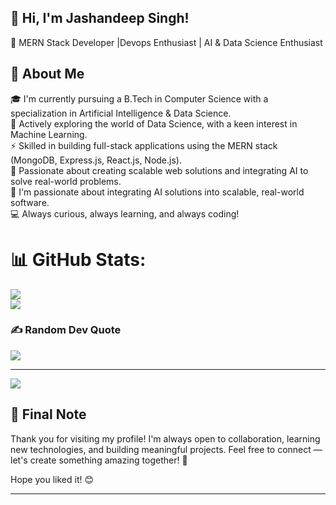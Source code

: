 ## 👋 Hi, I'm Jashandeep Singh!
🚀 MERN Stack Developer |Devops Enthusiast | AI & Data Science Enthusiast

## 💫 About Me
🎓 I'm currently pursuing a B.Tech in Computer Science with a specialization in Artificial Intelligence & Data Science.  
🌱 Actively exploring the world of Data Science, with a keen interest in Machine Learning.  
⚡ Skilled in building full-stack applications using the MERN stack (MongoDB, Express.js, React.js, Node.js).  
📝 Passionate about creating scalable web solutions and integrating AI to solve real-world problems.  
🧠 I'm passionate about integrating AI solutions into scalable, real-world software.  
💻 Always curious, always learning, and always coding!

# 📊 GitHub Stats:
![](https://github-readme-stats.vercel.app/api?username=Jashandeep-Dhani&theme=dark&hide_border=false&include_all_commits=true&count_private=false)<br/>
![](https://github-readme-stats.vercel.app/api/top-langs/?username=Jashandeep-Dhani&theme=dark&hide_border=false&include_all_commits=true&count_private=false&layout=compact)

### ✍️ Random Dev Quote
![](https://quotes-github-readme.vercel.app/api?type=horizontal&theme=radical)

---
[![](https://visitcount.itsvg.in/api?id=Jashandeep-Dhani&icon=0&color=0)](https://visitcount.itsvg.in)
<!-- Proudly created with GPRM ( https://gprm.itsvg.in ) from line 12 to 21 -->

## 🌟 Final Note
Thank you for visiting my profile!
I'm always open to collaboration, learning new technologies, and building meaningful projects.
Feel free to connect — let's create something amazing together! 🚀

Hope you liked it! 😊

---
